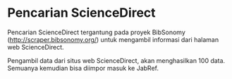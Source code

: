 # Pencarian ScienceDirect

Pencarian ScienceDirect tergantung pada proyek BibSonomy (http://scraper.bibsonomy.org/) untuk mengambil informasi dari halaman web ScienceDirect.

Pengambil data dari situs web ScienceDirect, akan menghasilkan 100 data. Semuanya kemudian bisa diimpor masuk ke JabRef.
